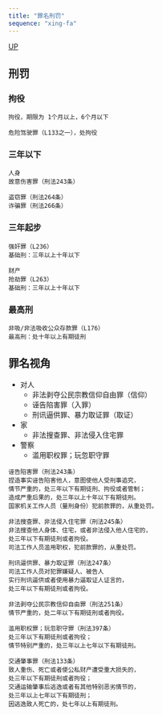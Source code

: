 ```yaml
---
title: "罪名刑罚"
sequence: "xing-fa"
---
```


[UP](/law/criminal-law-index.html)

## 刑罚

### 拘役

```text
拘役，期限为 1个月以上，6个月以下
```

```text
危险驾驶罪（L133之一），处拘役
```

### 三年以下

```text
人身
故意伤害罪（刑法243条）

盗窃罪（刑法264条）
诈骗罪（刑法266条）

```

### 三年起步

```text
强奸罪（L236）
基础刑：三年以上十年以下

财产
抢劫罪（L263）
基础刑：三年以上十年以下
```

### 最高刑

```text
非吸/非法吸收公众存款罪（L176）
最高刑：处十年以上有期徒刑
```

## 罪名视角

- 对人
    - 非法剥夺公民宗教信仰自由罪（信仰）
    - 诬告陷害罪（入罪）
    - 刑讯逼供罪、暴力取证罪（取证）
- 家
    - 非法搜查罪、非法侵入住宅罪
- 警察
    - 滥用职权罪；玩忽职守罪

```text
诬告陷害罪（刑法243条）
捏造事实诬告陷害他人，意图使他人受刑事追究，
情节严重的，处三年以下有期徒刑、拘役或者管制；
造成严重后果的，处三年以上十年以下有期徒刑。
国家机关工作人员（量刑身份）犯前款罪的，从重处罚。

非法搜查罪、非法侵入住宅罪（刑法245条）
非法搜查他人身体、住宅，或者非法侵入他人住宅的，
处三年以下有期徒刑或者拘役。
司法工作人员滥用职权，犯前款罪的，从重处罚。

刑讯逼供罪、暴力取证罪（刑法247条）
司法工作人员对犯罪嫌疑人、被告人
实行刑讯逼供或者使用暴力逼取证人证言的，
处三年以下有期徒刑或者拘役。

非法剥夺公民宗教信仰自由罪（刑法251条）
情节严重的，处二年以下有期徒刑或者拘役。

滥用职权罪；玩忽职守罪（刑法397条）
处三年以下有期徒刑或者拘役；
情节特别严重的，处三年以上七年以下有期徒刑。
```

```text
交通肇事罪（刑法133条）
致人重伤、死亡或者使公私财产遭受重大损失的，
处三年以下有期徒刑或者拘役；
交通运输肇事后逃逸或者有其他特别恶劣情节的，
处三年以上七年以下有期徒刑；
因逃逸致人死亡的，处七年以上有期徒刑。
```
